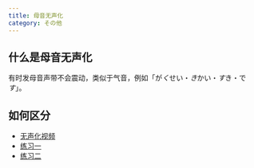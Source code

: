 ```yaml
---
title: 母音无声化
category: その他
---
```


## 什么是母音无声化

有时发母音声带不会震动，类似于气音，例如「が*く*せい・*き*かい・*す*き・で*す*」。

## 如何区分

- [无声化视频](https://youtu.be/ioLdIwnURfQ?si=xbz4buwMzvy3PBWs)
- [练习一](https://www.coelang.tufs.ac.jp/ja/zt/pmod/practical/03-03-01.php)
- [练习二](https://www.coelang.tufs.ac.jp/ja/zt/pmod/practical/02-11-01.php)
